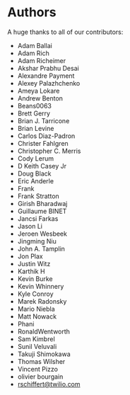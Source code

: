 Authors
=======

A huge thanks to all of our contributors:


- Adam Ballai
- Adam Rich
- Adam Richeimer
- Akshar Prabhu Desai
- Alexandre Payment
- Alexey Palazhchenko
- Ameya Lokare
- Andrew Benton
- Beans0063
- Brett Gerry
- Brian J. Tarricone
- Brian Levine
- Carlos Diaz-Padron
- Christer Fahlgren
- Christopher C. Merris
- Cody Lerum
- D Keith Casey Jr
- Doug Black
- Eric Anderle
- Frank
- Frank Stratton
- Girish Bharadwaj
- Guillaume BINET
- Jancsi Farkas
- Jason Li
- Jeroen Wesbeek
- Jingming Niu
- John A. Tamplin
- Jon Plax
- Justin Witz
- Karthik H
- Kevin Burke
- Kevin Whinnery
- Kyle Conroy
- Marek Radonsky
- Mario Niebla
- Matt Nowack
- Phani
- RonaldWentworth
- Sam Kimbrel
- Sunil Veluvali
- Takuji Shimokawa
- Thomas Wilsher
- Vincent Pizzo
- olivier bourgain
- rschiffert@twilio.com
